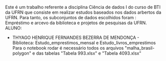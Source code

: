 Este é um trabalho referente a disciplina  Ciência de dados I do curso de BTI da UFRN que consiste em realizar estudos baseados nos dados arbertos da UFRN. Para tanto, os subconjuntos de dados escolhidos foram : Empréstimo e arcevo da biblioteca e projetos de pesquisas da UFRN.  
ALUNO: 
* THYAGO HENRIQUE FERNANDES BEZERRA DE MENDONÇA - Biblioteca: Estudo_emprestimos_mensal e Estudo_livros_emprestimos
Para o notebook rodar é necessário todos  os arquivos "malha_brasil-polygon" e das tabelas "Tabela 993.xlsx" e "Tabela 4093.xlsx"